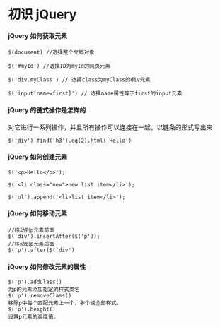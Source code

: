 # 初识 jQuery

#### jQuery 如何获取元素
```
$(document) //选择整个文档对象

$('#myId') //选择ID为myId的网页元素

$('div.myClass') // 选择class为myClass的div元素

$('input[name=first]') // 选择name属性等于first的input元素
```
#### jQuery 的链式操作是怎样的
对它进行一系列操作，并且所有操作可以连接在一起，以链条的形式写出来
```
$('div').find('h3').eq(2).html('Hello')
```
#### jQuery 如何创建元素
```
$('<p>Hello</p>');

$('<li class="new">new list item</li>');

$('ul').append('<li>list item</li>');
```
#### jQuery 如何移动元素
```
//移动到p元素前面
$('div').insertAfter($('p'));
//移动到p元素后面
$('p').after($('div')
```
#### jQuery 如何修改元素的属性
```
$('p').addClass()
为p的元素添加指定的样式类名
$('p').removeClass()
移除p中每个匹配元素上一个，多个或全部样式。
$('p').height()
设置p元素的高度值。
```
